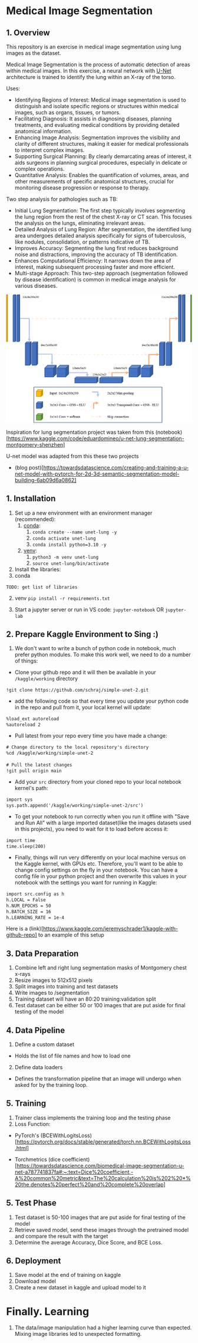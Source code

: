 # Medical Image Segmentation

## 1. Overview
This repository is an exercise in medical image segmentation using lung images as the dataset. 

Medical Image Segmentation is the process of automatic detection of areas within medical images. In this exercise, a neural network with [U-Net](https://arxiv.org/abs/1505.04597) architecture is trained to identify the lung within an X-ray of the torso.

Uses: 
- Identifying Regions of Interest: Medical image segmentation is used to distinguish and isolate specific regions or structures within medical images, such as organs, tissues, or tumors.
- Facilitating Diagnosis: It assists in diagnosing diseases, planning treatments, and evaluating medical conditions by providing detailed anatomical information.
- Enhancing Image Analysis: Segmentation improves the visibility and clarity of different structures, making it easier for medical professionals to interpret complex images.
- Supporting Surgical Planning: By clearly demarcating areas of interest, it aids surgeons in planning surgical procedures, especially in delicate or complex operations.
- Quantitative Analysis: Enables the quantification of volumes, areas, and other measurements of specific anatomical structures, crucial for monitoring disease progression or response to therapy.

Two step analysis for pathologies such as TB:
- Initial Lung Segmentation: The first step typically involves segmenting the lung region from the rest of the chest X-ray or CT scan. This focuses the analysis on the lungs, eliminating irrelevant areas.
- Detailed Analysis of Lung Region: After segmentation, the identified lung area undergoes detailed analysis specifically for signs of tuberculosis, like nodules, consolidation, or patterns indicative of TB.
- Improves Accuracy: Segmenting the lung first reduces background noise and distractions, improving the accuracy of TB identification.
- Enhances Computational Efficiency: It narrows down the area of interest, making subsequent processing faster and more efficient.
- Multi-stage Approach: This two-step approach (segmentation followed by disease identification) is common in medical image analysis for various diseases.

![unet](images/unet.png)

Inspiration for lung segmentation project was taken from this (notebook)[https://www.kaggle.com/code/eduardomineo/u-net-lung-segmentation-montgomery-shenzhen]

U-net model was adapted from this these two projects

- (blog post)[https://towardsdatascience.com/creating-and-training-a-u-net-model-with-pytorch-for-2d-3d-semantic-segmentation-model-building-6ab09d6a0862]

## 1. Installation

1. Set up a new environment with an environment manager (recommended):
   1. [conda](https://docs.conda.io/en/latest/miniconda.html):
      1. `conda create --name unet-lung -y`
      2. `conda activate unet-lung`
      3. `conda install python=3.10 -y`
   2. [venv](https://docs.python.org/3/library/venv.html):
      1. `python3 -m venv unet-lung`
      2. `source unet-lung/bin/activate`
2. Install the libraries:
  1. conda
```
TODO: get list of libraries
```

  2. venv
    `pip install -r requirements.txt`

3. Start a jupyter server or run in VS code:
`jupyter-notebook` OR `jupyter-lab`

## 2. Prepare Kaggle Environment to Sing :)
1. We don't want to write a bunch of python code in notebook, much prefer python modules.  To make this work well, we need to do a number of things:
- Clone your github repo and it will then be available in your `/kaggle/working` directory
```
!git clone https://github.com/schraj/simple-unet-2.git
```
- add the following code so that every time you update your python code in the repo and pull from it, your local kernel will update:
```
%load_ext autoreload
%autoreload 2
```
- Pull latest from your repo every time you have made a change:
```
# Change directory to the local repository's directory
%cd /kaggle/working/simple-unet-2

# Pull the latest changes
!git pull origin main
```
- Add your `src` directory from your cloned repo to your local notebook kernel's path:
```
import sys
sys.path.append('/kaggle/working/simple-unet-2/src')
```
- To get your notebook to run correctly when you run it offline with "Save and Run All" with a large imported dataset(like the images datasets used in this projects), you need to wait for it to load before access it:

```
import time
time.sleep(200)
```

- Finally, things will run very differently on your local machine versus on the Kaggle kernel, with GPUs etc.  Therefore, you'll want to be able to change config settings on the fly in your notebook.  You can have a config file in your python project and then overwrite this values in your notebook with the settings you want for running in Kaggle:

```
import src.config as h
h.LOCAL = False
h.NUM_EPOCHS = 50
h.BATCH_SIZE = 16
h.LEARNING_RATE = 1e-4
```

Here is a (link)[https://www.kaggle.com/jeremyschrader1/kaggle-with-github-repo] to an example of this setup

## 3. Data Preparation

1. Combine left and right lung segmentation masks of Montgomery chest x-rays
1. Resize images to 512x512 pixels
1. Split images into training and test datasets
1. Write images to /segmentation 
1. Training dataset will have an 80:20 training:validation split
1. Test dataset can be either 50 or 100 images that are put aside for final testing of the model

## 4. Data Pipeline
1. Define a custom dataset
- Holds the list of file names and how to load one
2. Define data loaders
- Defines the transformation pipeline that an image will undergo when asked for by the training loop.

## 5. Training
1. Trainer class implements the training loop and the testing phase
1. Loss Function: 
 - PyTorch's (BCEWithLogitsLoss)[https://pytorch.org/docs/stable/generated/torch.nn.BCEWithLogitsLoss.html]

 - Torchmetrics (dice coefficient)[https://towardsdatascience.com/biomedical-image-segmentation-u-net-a787741837fa#:~:text=Dice%20coefficient,-A%20common%20metric&text=The%20calculation%20is%202%20*%20the,denotes%20perfect%20and%20complete%20overlap]

## 5. Test Phase
1. Test dataset is 50-100 images that are put aside for final testing of the model
1. Retrieve saved model, send these images through the pretrained model and compare the result with the target
1. Determine the average Accuracy, Dice Score, and BCE Loss.

## 6. Deployment
1. Save model at the end of training on kaggle
1. Download model
1. Create a new dataset in kaggle and upload model to it

# Finally. Learning
1. The data/image manipulation had a higher learning curve than expected.  Mixing image libraries led to unexpected formatting.
